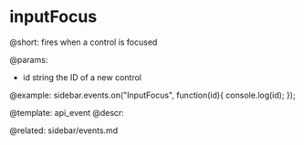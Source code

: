inputFocus
=============

@short:
fires when a control is focused

@params:
- id		string			the ID of a new control


@example:
sidebar.events.on("InputFocus", function(id){
    console.log(id);
});


@template: api_event
@descr:


@related: sidebar/events.md
